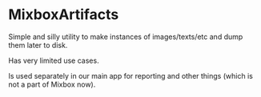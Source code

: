 #  MixboxArtifacts

Simple and silly utility to make instances of images/texts/etc and dump them later to disk.

Has very limited use cases.

Is used separately in our main app for reporting and other things (which is not a part of Mixbox now).